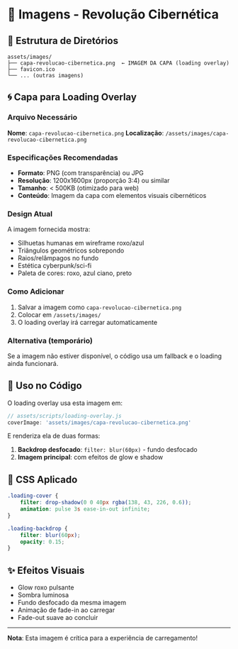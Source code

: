 # 🎨 Imagens - Revolução Cibernética

## 📁 Estrutura de Diretórios

```
assets/images/
├── capa-revolucao-cibernetica.png  ← IMAGEM DA CAPA (loading overlay)
├── favicon.ico
└── ... (outras imagens)
```

## 🌀 Capa para Loading Overlay

### Arquivo Necessário
**Nome**: `capa-revolucao-cibernetica.png`
**Localização**: `/assets/images/capa-revolucao-cibernetica.png`

### Especificações Recomendadas
- **Formato**: PNG (com transparência) ou JPG
- **Resolução**: 1200x1600px (proporção 3:4) ou similar
- **Tamanho**: < 500KB (otimizado para web)
- **Conteúdo**: Imagem da capa com elementos visuais cibernéticos

### Design Atual
A imagem fornecida mostra:
- Silhuetas humanas em wireframe roxo/azul
- Triângulos geométricos sobrepondo
- Raios/relâmpagos no fundo
- Estética cyberpunk/sci-fi
- Paleta de cores: roxo, azul ciano, preto

### Como Adicionar
1. Salvar a imagem como `capa-revolucao-cibernetica.png`
2. Colocar em `/assets/images/`
3. O loading overlay irá carregar automaticamente

### Alternativa (temporário)
Se a imagem não estiver disponível, o código usa um fallback e o loading ainda funcionará.

## 🔧 Uso no Código

O loading overlay usa esta imagem em:
```javascript
// assets/scripts/loading-overlay.js
coverImage: 'assets/images/capa-revolucao-cibernetica.png'
```

E renderiza ela de duas formas:
1. **Backdrop desfocado**: `filter: blur(60px)` - fundo desfocado
2. **Imagem principal**: com efeitos de glow e shadow

## 📐 CSS Aplicado

```css
.loading-cover {
    filter: drop-shadow(0 0 40px rgba(138, 43, 226, 0.6));
    animation: pulse 3s ease-in-out infinite;
}

.loading-backdrop {
    filter: blur(60px);
    opacity: 0.15;
}
```

## ✨ Efeitos Visuais
- Glow roxo pulsante
- Sombra luminosa
- Fundo desfocado da mesma imagem
- Animação de fade-in ao carregar
- Fade-out suave ao concluir

---

**Nota**: Esta imagem é crítica para a experiência de carregamento!

